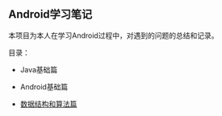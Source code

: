 ## Android学习笔记
本项目为本人在学习Android过程中，对遇到的问题的总结和记录。

目录：

* Java基础篇

* Android基础篇

* [数据结构和算法篇](https://github.com/zy654781296/Notes/blob/master/%E6%95%B0%E6%8D%AE%E7%BB%93%E6%9E%84%E4%B8%8E%E7%AE%97%E6%B3%95/md/%E6%95%B0%E6%8D%AE%E7%BB%93%E6%9E%84%E4%B8%8E%E7%AE%97%E6%B3%95.md)